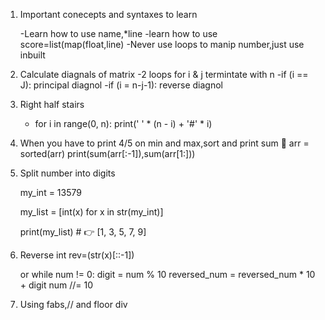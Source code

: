1. Important conecepts and syntaxes to learn

    -Learn how to use name,*line
    -learn how to use score=list(map(float,line)
    -Never use loops to manip number,just use inbuilt


2. Calculate diagnals of matrix
       -2 loops for i & j termintate with n 
       -if (i == J):
            principal diagnol
        -if (i = n-j-1):
            reverse diagnol
            
3. Right half stairs
    - for i in range(0, n):
        print(' ' * (n  - i) + '#' * i)
            
            
       
4. When you have to print 4/5 on min and max,sort and print sum 🤯
    arr = sorted(arr)
    print(sum(arr[:-1]),sum(arr[1:]))


5. Split number into digits
    
    my_int = 13579

    my_list = [int(x) for x in str(my_int)]

    print(my_list)  # 👉️ [1, 3, 5, 7, 9]
    
    
6. Reverse int
    rev=(str(x)[::-1]) 
    
    or while num != 0:
    digit = num % 10
    reversed_num = reversed_num * 10 + digit
    num //= 10


6. Using fabs,// and floor div
